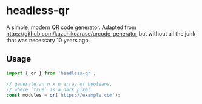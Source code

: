 # headless-qr

A simple, modern QR code generator. Adapted from https://github.com/kazuhikoarase/qrcode-generator but without all the junk that was necessary 10 years ago.

## Usage

```js
import { qr } from 'headless-qr';

// generate an n x n array of booleans,
// where `true` is a dark pixel
const modules = qr('https://example.com');
```
